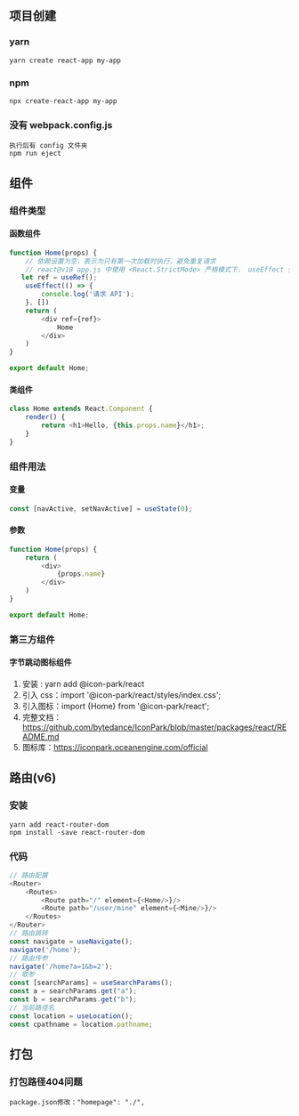 ## 项目创建

### yarn

````shell
yarn create react-app my-app
````

### npm

```shell
npx create-react-app my-app
```

### 没有 webpack.config.js

```shell
执行后有 config 文件夹
npm run eject
```

## 组件

### 组件类型

#### 函数组件

```js
function Home(props) {
    // 依赖设置为空，表示为只有第一次加载时执行，避免重复请求
    // react@v18 app.js 中使用 <React.StrictMode> 严格模式下， useEffect 会执行两遍，但生产环境不影响
   let ref = useRef();
    useEffect(() => {
        console.log('请求 API');
    }, [])
    return (
        <div ref={ref}>
            Home
        </div>
    )
}

export default Home;
```

#### 类组件

```js
class Home extends React.Component {
    render() {
        return <h1>Hello, {this.props.name}</h1>;
    }
}
```

### 组件用法

#### 变量

```js
const [navActive, setNavActive] = useState(0);
```

#### 参数

```js
function Home(props) {
    return (
        <div>
            {props.name}
        </div>
    )
}

export default Home;
```

### 第三方组件

#### 字节跳动图标组件

1. 安装 : yarn add @icon-park/react
2. 引入 css：import '@icon-park/react/styles/index.css';
3. 引入图标：import {Home} from '@icon-park/react';
4. 完整文档：https://github.com/bytedance/IconPark/blob/master/packages/react/README.md
5. 图标库：https://iconpark.oceanengine.com/official

## 路由(v6)

### 安装

```shell
yarn add react-router-dom
npm install -save react-router-dom
```

### 代码

```js
// 路由配置
<Router>
    <Routes>
        <Route path="/" element={<Home/>}/>
        <Route path="/user/mine" element={<Mine/>}/>
    </Routes>
</Router>
// 路由跳转
const navigate = useNavigate();
navigate('/home');
// 路由传参
navigate('/home?a=1&b=2');
// 取参
const [searchParams] = useSearchParams();
const a = searchParams.get("a");
const b = searchParams.get("b");
// 当前路径名
const location = useLocation();
const cpathname = location.pathname; 
```
## 打包
### 打包路径404问题
```react
package.json修改："homepage": "./",
```

